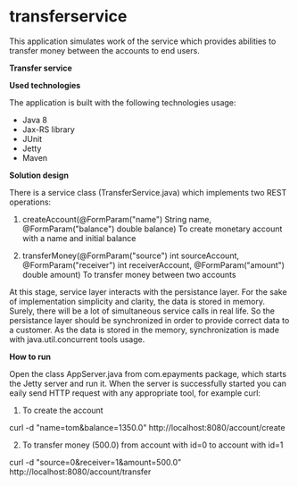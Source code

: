 # transferservice
This application simulates work of the service which provides abilities to transfer money between the accounts to end users.

**Transfer service**

**Used technologies**

The application is built with the following technologies usage:
- Java 8
- Jax-RS library
- JUnit
- Jetty
- Maven

**Solution design**

There is a service class (TransferService.java) which implements two REST operations:

1. createAccount(@FormParam("name") String name, @FormParam("balance") double balance) 
To create monetary account with a name and initial balance

2. transferMoney(@FormParam("source") int sourceAccount, @FormParam("receiver") int receiverAccount,
                                  @FormParam("amount") double amount)
To transfer money between two accounts

At this stage, service layer interacts with the persistance layer. For the sake of implementation simplicity and clarity, 
the data is stored in memory. 
Surely, there will be a lot of simultaneous service calls in real life. 
So the persistance layer should be synchronized in order to provide correct data to a customer.
As the data is stored in the memory, synchronization is made with java.util.concurrent tools usage. 

**How to run**

Open the class AppServer.java from com.epayments package, which starts the Jetty server and run it.
When the server is successfully started you can eaily send HTTP request with any appropriate tool, for example curl:

1. To create the account

curl -d "name=tom&balance=1350.0" http://localhost:8080/account/create

2. To transfer money (500.0) from account with id=0 to account with id=1

curl -d "source=0&receiver=1&amount=500.0" http://localhost:8080/account/transfer
